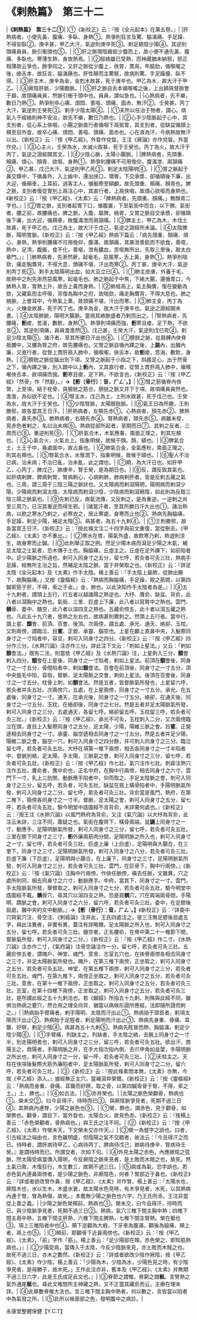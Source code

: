 # 《剌熱篇》　第三十二

|**《剌熱篇》　第三十二①**|
|①《新校正》云：『按《全元起本》在第五卷。』|
|肝熱病者，小便先黃、腹痛、多臥、身熱①。熱爭則狂言及驚、脇滿痛、手足躁、不得安臥②。庚辛甚，甲乙大汗，氣逆則庚辛死③。剌足厥陰少陽④。其逆則頭痛員員，脈引衝頭也⑤。|
|①肝之脈環陰器抵少腹而上，故小便不通先黃、腹痛、多臥也。寒薄生熱，身故熱焉。|
|②經絡雖已受熱，而神藏猶未納邪，邪正相薄故云爭也，餘爭同之，又肝之脈從少腹上，俠胃，貫鬲，布脇肋，循喉嚨之後，絡舌本，故狂言、脇滿痛也。肝性靜而主驚駭，故病則驚、手足躁擾、臥不得。|
|③肝主木，庚辛為金，金剋木故甚，死于庚辛也。甲乙為木，故大汗于甲乙。|
|④厥陰肝脈，少陽膽脈。|
|⑤肝之脈自舌本循喉嚨之後，上出額與督脈會于巔，故頭痛員員，然脈引衝于頭中也。員員，謂似急也。|
|心熱病者，先不樂，數日乃熱①。熱爭則卒心痛、煩悶、善嘔、頭痛、面赤、無汗②。壬癸甚，丙丁大汗，氣逆則壬癸死③。剌手少陰太陽④。|
|①夫所以任治于物者，謂心。病氣入于經絡則神不安治，故先不樂，數日乃熱也。|
|②心手少陰脈起于心中，其支別者，從心系上俠咽，小腸之脈直行者循咽下鬲抵胃，其支別者，從缺盆循頸上頰至目外眥，故卒心痛、煩悶、善嘔、頭痛、面赤也。心在液為汗，今病熱故無汗以出。《新校正》云：『按《甲乙經》，外眥作兌眥。王注《厥論》亦作兌眥。外當作兌。』|
|③心主火，壬癸為水，水滅火故甚，死于壬癸也。丙丁為火，故大汗于丙丁，氣逆之證經闕其文。|
|④少陰心脈，太陽小腸脈。|
|脾熱病者，先頭重、頰痛、煩心、顏青、欲嘔、身熱①。熱爭則腰痛不可用俛仰，腹滿泄、兩頷痛②。甲乙甚，戊己大汗，氣逆則甲乙死③。剌足太陰陽明④。|
|①胃之脈起于鼻交頞中，下循鼻外，入上齒中，還出俠口，環脣，下交承漿，卻循頤後下廉，出大迎，循頰車，上耳前，過客主人，循髮際至額顱，故先頭重、頰痛、顏青也。脾之脈，支別者復從胃別上鬲注心中，其直行者，上鬲俠咽，故煩心欲嘔而身熱也。《新校正》云：『按《甲乙經》、《太素》云：「脾熱病者，先頭重、顏痛。」無顏青二字也。』|
|②胃之脈，支別者起胃下口，循腹裏，下至氣街中而合，以下髀。氣街者，腰之前，故腰痛也。脾之脈，入腹，屬脾，絡胃，又胃之脈自交承漿，卻循頤後下廉，出大迎，循頰車，故腹滿泄而兩頷痛。|
|③脾主土，甲乙為木，木伐土故甚，死于甲乙也。戊己為土，故大汗于戊己，氣逆之證經所未論。|
|④太陰脾脈，陽明胃脈。《新校正》云：『按《甲乙經》熱病下篇云：「病先頭重、顏痛、煩心、身熱，熱爭則腰痛不可用俛仰，腹滿、兩頷痛，其暴泄善飢而不欲食，善噫，熱中，足清，腹脹，食不化，善嘔，泄有膿血，苦嘔無所出，先取三里後，取太白章門。」』|
|肺熱病者，先淅然厥，起毫毛，惡風寒，舌上黃，身熱①。熱爭則喘欬，痛走胸膺背，不得大息，頭痛不堪，汗出而寒②。丙丁甚，庚辛大汗，氣逆則丙丁死③。剌手太陰陽明出血，如大豆立已④。|
|①肺主皮膚，外養于毛，故熱中之則先淅然惡風寒，起毫毛也。肺之脈起于中焦，下絡大腸，還循胃口，今肺熱入胃，胃熱上升，故舌上黃而身熱。|
|②肺居鬲上，氣主胸膺，復在變動為欬，又藏氣而主呼吸，背復為胸中之府，故喘欬，痛走胸膺背，不得大息也。肺之絡脈，上會耳中，今熱氣上熏，故頭痛不堪，汗出而寒。|
|③肺主金，丙丁為火，火爍金故甚，死于丙丁也。庚辛為金，故大汗于庚辛也。氣逆之證經闕未書。|
|④太陰肺脈，陽明大腸脈，當視其絡脈盛者乃剌而出之。|
|腎熱病者，先腰痛，**䯒**痠，苦渴，數飲，身熱①。熱爭則項痛而強，**䯒**寒且痠，足下熱，不欲言②。其逆則項痛，員員澹澹然③。戊己甚，壬癸大汗，氣逆則戊已死④。剌足少陰太陽⑤。諸汗者，至其所勝日汗出也⑥。|
|①膀胱之脈，從肩髆內俠脊抵腰中，又腰為腎之府，故先腰痛也。又腎之脈自循內踝之後，上**腨**內，出膕內廉，又直行者，從腎上貫肝鬲入肺中，循喉嚨，俠舌本，故**䯒**痠，苦渴，數飲，身熱。|
|②膀胱之脈從腦出別下項，又腎之脈起于小指之下，斜趨足心，出于然骨之下，循內踝之後，別入跟中以上**䯒**內，又其直行者，從腎上貫肝鬲入肺中，循喉嚨俠舌本，故項痛而強，**䯒**寒且痠，足下熱，不欲言也。《新校正》云：『按《甲乙經》「然骨」作「然穀」。』**→【䯒〔骨行〕：音，ㄏㄥˊ。】**|
|③腎之筋循脊內俠膂，上至項，結于枕骨，與膀胱之筋合，膀胱之脈又并下于項，故項痛員員然也。澹澹，為似欲不定也。|
|④腎主水，戊己為土，土刑水故甚，死于戊己也。壬癸為水，故大汗于壬癸也。|
|⑤少陰腎脈，太陽膀胱脈。|
|⑥氣王日為所勝，王則勝邪，故各當其王日汗。|
|肝熱病者，左頰先赤①。心熱病者，顏先赤②。脾熱病者，鼻先赤③。肺熱病者，右頰先赤④。腎熱病者，頤先赤⑤。病雖未發，見赤色者剌之，名曰治未病⑥。熱病從部所起者，至期而已⑦。其剌之反者，三周而已⑧。重逆則死⑨。|
|①肝氣合木，木氣應春，南面正理之，則其左頰也。|
|②心氣合火，火氣炎上，指象明候，故候于顏。顏，額也。|
|③脾氣合土，土王于中，鼻處面中，故占鼻也。|
|④肺氣合金，金氣應秋，南面正理之，則其右頰也。|
|⑤腎氣合水，水惟潤下，指象明候，故候于頤也。|
|⑥聖人不治已病，治未病；不治已亂，治未亂，此之謂也。|
|⑦期，為大汗日也。如肝甲乙，心丙丁，脾戊己，肺庚辛，腎壬癸，是為期日也。|
|⑧反，謂反取其氣也。如肝病剌脾，脾病剌腎，腎病剌心，心病剌肺，肺病剌肝者，皆是反剌五藏之氣也。三周，謂三周于三陰三陽之脈狀也。又太陽病而剌瀉陽明，陽明病而剌瀉少陽，少陽病而剌瀉太陰，太陰病而剌瀉少陰，少陰病而剌瀉厥陰，如此則為反取三陰三陽之脈氣也。|
|⑨先剌已反，病氣流傳，又反剌之，是為重逆。一逆剌之尚至三周乃，已況其重逆而得生邪。|
|諸當汗者，至其所勝日汗大出也①。諸治熱病，以飲之寒水乃剌之，必寒衣之，居止寒處，身寒而止也②。熱病先胸脇痛，手足躁，剌足少陽，補足太陰③。病甚者，為五十九剌④。|
|①王則勝邪，故各當其王日汗。《新校正》云：『按此條文注二十四字與前文重復，當從刪去。《甲乙經》、《太素》亦不重出。』|
|②寒水在胃，陽氣外盛，故飲寒乃剌，熱退則涼生，故身寒而止鍼。|
|③此則舉正取之例。然足少陽木病而瀉足少陽之木氣，補足太陰之土氣者，恐木傳于土也。胸脇痛，丘虛主之。丘虛在足外踝下，如前陷者中。足少陽脈之所過也，剌可入同身寸之五分，留七呼，若灸者可灸三壯，熱病手足躁，經無所主治之旨，然補足太陰之脈，當于井榮取之也。《新校正》云：『詳足太陰《全元起本》及《太素》作手太陰。楊上善云：「手太陰上屬肺，從肺出腋下，故胸脇痛。」又按《靈樞經》云：「熱病而胸脇痛，手足躁，取之筋間，以第四鍼索筋于肝，不得，索之于金。」金，肺也。以此決知作手太陰者為是。』|
|④五十九剌者，謂頭上五行，行五者以越諸陽之熱逆也。大杼、膺俞、缺盆、背俞，此八者以瀉胸中之熱也。氣街、三里、巨虛上下廉，此八者以寫胃中之熱也。雲門、**髃**骨、委中、髓空，此八者以瀉四支之熱也。五藏俞傍五，此十者以瀉五藏之熱也。凡此五十九穴者，皆熱之左右也，故病甚則爾刺之。然頭上五行者。當中行，謂上星、**顖**會、前頂、百會、後頂。次兩傍，謂五處、承光、通天、絡卻、玉枕。又刺兩傍，謂臨泣、目**窻**、正營、承靈、腦空也。上星在顱上直鼻中央，入髮際同身寸之一寸陷者中，容豆，剌可入同身寸之四分。《新校正》云：『按《甲乙經》四分作三分。《水熱穴論》注亦作三分。詳此注下文云：「刺如上星法。」又云：「剌如**顖**會法。」既有二法，則當依《甲乙經》及《水熱穴論》注，上星剌入三分，**顖**會剌入四分。**顖**會在上星後，同身寸之一寸陷者，剌如上星法。前頂在**顖**會後，同身寸之一寸五分，骨間陷者中，剌如**顖**會法。百會在前頂後，同身寸之一寸五分，頂中央旋毛中陷，容指，督脈，足太陽脈之交會，剌如上星法。後頂在百會後，同身寸之一寸五分，枕骨上刺，如**顖**會法。然是五者，皆督脈氣所發也，上星留六呼，若灸者并灸五壯。次兩傍穴，五處，在上星兩傍，同身寸之一寸五分。承光，在五處後，同身寸之一寸。通天，在承光後，同身寸之一寸五分。絡卻，在通天後，同身寸之一寸五分。玉枕，在絡卻後，同身寸之七分。然是五者并足太陽脈氣所發，剌可入同身寸之三分。五處通天，各留七呼。絡卻留五呼。玉枕留三呼，若灸者可灸三壯。』《新校正》云：『按《甲乙經》，承光不可灸，玉枕刺入二分，又次兩傍臨泣在頭，直目上入髮際同身寸之五分，足太陽，少陽，陽維三脈之會。目**窻**、正營遞相去同身寸之一寸。承靈、腦空遞相去同身寸之一寸五分。然是五者并足少陽，陽維二脈之會，腦空一穴，剌可入同身寸之四分餘，并可刺入同身寸之三分。臨泣留七呼，若灸者可灸五壯。大杼在項第一椎下兩傍，相去各同身寸之一寸半陷者中，督脈別絡，足太陽，手太陽，三脈氣之會，剌可入同身寸之三分，留七呼，若灸者可灸五壯。《新校正》云：『按《甲乙經》作七壯。氣穴注作七壯。刺瘧注熱穴注作五壯。膺俞者，膺中俞也，正名中府，在胸中行兩傍，相去同身寸之六寸，雲門下一寸，乳上三肋閒，動脈應手陷者中，仰而取之。手足太陰脈之會，刺可入同身寸之三分，留五呼，若灸者，可灸五壯。缺盆在肩上橫骨陷者中，手陽明脈氣所發，剌可入同身寸之二分，留七呼，若灸者可灸三壯。背俞當是風門，熱府，在第二椎下，兩傍各同身寸之一寸半。督脈，足太陽之會，剌可入同身寸之五分，留七呼，若灸者可灸五壯。驗今明堂中誥圖經不言背俞，未詳果何處也。』《新校正》云：『按王注《水熱穴論》以風門熱府為背俞。又注《氣穴論》以大杼為背俞，此注云未詳，三注不同，蓋疑之也。氣街在腹齊下，橫骨兩端，鼠**鼷**上同身寸之一寸，動應手，足陽明脈氣所發，剌可入同身寸之三分，留七呼，若灸者可灸五壯。三里在膝下同身寸之三寸，**䯒**外廉兩筋肉分間，足陽明脈之所入也，剌可入同身寸之一寸，留七呼，若灸者可灸三壯。巨虛上廉（上巨虛），足陽明與大腸合，在三里下，同身寸之三寸，足陽明脈氣所發，剌可入同身寸之八分，若灸者可灸三壯。巨虛下廉（下巨虛），足陽明與小腸合，在上廉下，同身寸之三寸，足陽明脈氣所發，刺可入同身寸之三分，若灸者可灸三壯。雲門，在巨骨下，胸中行兩傍。』《新校正》云：『按《氣穴論》注胸中行兩傍，作俠任脈傍，橫去任脈，文雖異，穴之處所則同，相去同身寸之六寸，動脈應手。中府，當其下，同身寸之一寸。雲門，手太陰脈氣所發，舉臂取之，剌可入同身寸之七分，若灸者可灸五壯，驗今明堂中誥圖經不載。**髃**骨穴，尋其穴以瀉四支之熱，恐是肩**髃**穴，穴在肩端兩骨間，手陽明、蹻脈之會，剌可入同身寸之六分，留六呼，若灸者可灸三壯。委中，在足膝後屈處，膕中央約文中動脈。』**→【䯒〔骨行〕：音，ㄏㄥˊ。】**《新校正》云：『詳委中穴與氣穴注、骨空注、《剌瘧論》注并此，王氏四處注之，彼三注無足膝後屈處五字，與此注異者，非實有異，蓋注有詳略爾。足太陽脈之所入也，刺可入同身寸之五分，留七呼，若灸者可灸三壯。髓空者，正名腰俞，在脊中第二十一椎節下間，督脈氣所發，剌可入同身寸之二分。』《新校正》云：『按《甲乙經》作二寸，《水熱穴論》注亦作二寸，《氣府論》注骨空論注作一分。留七呼，若灸者可灸三壯。五藏俞傍五者，謂魄戶、神堂、魂門、意舍、志室五穴也，在俠脊兩傍各相去同身寸之三寸，并足太陽脈氣所發也。魄戶，在第三椎下兩傍，正坐取之，剌可入同身寸之五分，若灸者可灸五壯。神堂，在第五椎下兩傍，剌可入同身寸之三分，若灸者可灸五壯。魂門，在第九椎下，兩傍正坐取之，剌可入同身寸之五分，若灸者可灸三壯。意舍，在第十一椎下兩傍，正坐取之，剌可入同身寸之五分，若灸者可灸三壯。志室，在第十四椎下兩傍，正坐取之，剌可入同身寸之五分，若灸者可灸三壯，是所謂此經之五十九剌法也。若《鍼經》所指五十九剌，則殊與此經不同，雖俱治熱病之要穴，然合用之理全向背，猶當以病候形證所應經，法即隨所證而剌之。』|
|熱病始手臂痛者，剌手陽明、太陰而汗出止①。熱病始于頭首者，剌項太陽而汗出止②。熱病始于足脛者，剌足陽明而汗出止③。熱病先身重、骨痛、耳聾、好暝，剌足少陰④。病甚為五十九剌⑤。熱病先眩冒而熱，胸脇滿，剌足少陰少陽⑥。|
|①手臂痛，列缺主之。列缺者，手太陰之絡，去腕上同身寸之一寸半，別走陽明者也，剌可入同身寸之三分，留三呼，若灸者可灸五壯。欲出汗，商陽主之，商陽者，手陽明脈之井，在手大指次指內側，去爪甲角如韭葉，手陽明脈之所出也，剌可入同身寸之一分，留一呼，若灸者可灸三壯。|
|②天柱主之。天柱在俠項後髮際大筋外廉陷者中，足太陽脈氣所發，剌可入同身寸之二分，留六呼，若灸者可灸三壯。|
|③《新校正》云：『按此條素問本無，《太素》亦無，今按《甲乙經》添入。』據經無正主穴，當補瀉井榮爾。《新校正》云：『按《靈樞經》云：「熱病而身重、骨痛、耳聾而好暝，取之骨，以第四鍼索骨于腎，不得，索之土。」土，脾也。』|
|④如古法。|
|⑤亦井榮也。|
|太陽之脈色榮顴骨，熱病也①。榮未交②。曰今且得汗，待時而已③。與厥陰脈爭見者，死期不過三日④。其熱病內連腎，少陽之脈色也⑤。|
|①榮，飾也，謂赤色，見于顴骨，如榮飾也。顴骨，謂目下，當外眥也，太陽合火，故見色赤。《新校正》云：『按楊上善云：「赤色榮顴者，骨熱病也。」與王氏之注不同。|
|②《新校正》云：『按《甲乙經》、《太素》作榮未天，下文榮未交亦作天。』|
|③榮一為營字之誤也。曰者，引古經法之端由也，言色雖明盛，但陰陽之氣不交錯者，故法云：『今且得汗之而已。待時者，謂肝病待甲乙，心病待丙丁，脾病待戊己，肺病待庚辛，腎病待壬癸。』是謂待時而已。所謂交者，次如下句。|
|④外見太陽之赤色，內應厥陰之弦脈，然太陽受病當傳入陽明，今反厥陰之脈來見者，是土敗而木賊之也，故死。然土氣已敗，木復狂行，木生數三，故期不過三日。|
|⑤病或為氣，恐字誤也。若赤色氣內連鼻兩傍者，是少陽之脈色，非厥陰色，何者？腎部近于鼻也。《新校正》云：『詳或者欲改腎作鼻，按《甲乙經》、《太素》并作腎，楊上善云：『太陽水也，厥陰木也，水以生木，木盛水衰，故太陽水色見時，有木爭見者，水死，以其熱病內連于腎，腎為熱傷，故死。』本舊無少陽之脈色也六字，乃王氏所添，王注非當從上善之義。|
|少陽之脈色榮頰前，熱病也①。榮未交，曰今且得汗，待時而已。與少陰脈爭見者，死期不過三日②。熱病，氣穴三椎下間主胸中熱；四椎下間主鬲中熱，五椎下間主肝熱，六椎下間主脾熱，七椎下間主腎熱。榮在骶也③。項上三椎陷者中也④。頰下逆顴為大瘕，下牙車為腹滿，顴後為脇痛，頰上者，鬲上也⑤。|
|①頰前，即顴骨下近鼻兩傍也。《新校正》云：『按《甲乙經》、《太素》，「前」字作「筋」。楊上善云：「足少陽部在頰，赤色榮之，即知筋熱病也。」』|
|②少陽受病，當傳入于太陰，今反少陰脈來見，亦土敗而木賊之也。故死不過三日，亦木之數然。《新校正》云：『詳或者欲改少陰作厥陰，按《甲乙經》、《太素》作少陰。楊上善云：「少陽為木，少陰為水，少陽色見之時，有少陰爭見者，是母勝子，故木死。」王作此注亦非，舊本及《甲乙經》、《太素》并無期不過三日六字，此是王氏成足此文也。』|
|③脊節之謂椎。脊窮之謂**骶**。言腎熱之氣外通尾**骶**也。尋此文椎間所主神藏之熱，又不正當其藏俞而云，主療在理未詳。|
|④此舉數脊椎大法也。言三椎下間主胸中熱者，何以數之，言皆當以陷者中為氣發之所。|
|⑤此所以候面部之色，發明腹中之病診。|


永康堂整體保健【Y.C.T】


